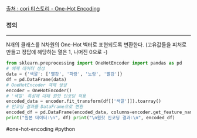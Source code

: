 [출처 : cori 티스토리 - One-Hot Encoding ](https://cori.tistory.com/163)
### 정의
---
N개의 클래스를 N차원의 One-Hot 벡터로 표현되도록 변환한다. (고유값들을 피처로 만들고 정답에 해당하는 열은 1, 나머진 0으로 -)

```python
from sklearn.preprocessing import OneHotEncoder import pandas as pd 
# 예제 데이터 생성 
data = {'색깔': ['빨강', '파랑', '노랑', '빨강']} 
df = pd.DataFrame(data) 
# OneHotEncoder 객체 생성 
encoder = OneHotEncoder() 
# '색깔' 특성에 대해 원핫 인코딩 적용 
encoded_data = encoder.fit_transform(df[['색깔']]).toarray() 
# 인코딩 결과를 DataFrame으로 변환
encoded_df = pd.DataFrame(encoded_data, columns=encoder.get_feature_names_out(['색깔'])) # 인코딩 결과 출력 
print("원본 데이터:\n", df) print("\n원핫 인코딩 결과:\n", encoded_df)
```

#one-hot-encoding
#python 